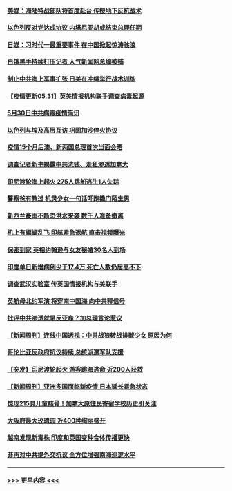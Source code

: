 #### [美媒：海陆特战部队将首度赴台 传授地下反抗战术](../pages/prog202/a103131471.md?t=05311252) 
#### [以色列反对党达成协议 内塔尼亚胡或结束总理任期](../pages/prog202/a103131442.md?t=05311252) 
#### [日媒：习时代一最重要事件 在中国掀起惊涛骇浪](../pages/prog202/a103131418.md?t=05311252) 
#### [白俄黑手持续打压记者 人气新闻网总编被捕](../pages/prog202/a103131416.md?t=05311252) 
#### [制止中共海上军事扩张 日美在冲绳举行战术训练](../pages/prog202/a103131386.md?t=05311252) 
#### [【疫情更新05.31】英美情报机构联手调查病毒起源](../pages/prog202/a103114528.md?t=05311252) 
#### [5月30日中共病毒疫情简讯](../pages/prog202/a103131322.md?t=05311252) 
#### [以色列与埃及高层互访 巩固加沙停火协议](../pages/prog202/a103131317.md?t=05311252) 
#### [疫情15个月后澳、新两国总理首次当面会晤](../pages/prog202/a103131173.md?t=05311252) 
#### [调查记者新书揭露中共洗钱、走私渗透加拿大](../pages/prog202/a103131110.md?t=05311252) 
#### [印尼渡轮海上起火 275人跳船逃生1人失踪](../pages/prog202/a103131100.md?t=05311252) 
#### [警察爸有教过 机灵少女一句话吓跑撬门陌生男](../pages/prog202/a103131101.md?t=05311252) 
#### [新西兰豪雨不断恐洪水来袭 数千人准备撤离](../pages/prog202/a103131088.md?t=05311252) 
#### [机上有蝙蝠乱飞 印航紧急返航 直击视频曝光](../pages/prog202/a103131057.md?t=05311252) 
#### [保密到家 英相约翰逊与女友秘婚30名人到场](../pages/prog202/a103130984.md?t=05311252) 
#### [印度单日新增病例少于17.4万 死亡人数仍居高不下](../pages/prog202/a103130968.md?t=05311252) 
#### [调查武汉实验室 传英国情报机构与美联手](../pages/prog202/a103130502.md?t=05311252) 
#### [英航母北约军演 将穿南中国海 向中共释信号](../pages/prog202/a103130195.md?t=05311252) 
#### [批评中共渗透就是反亚裔？加总理言论惹议](../pages/prog202/a103130797.md?t=05311252) 
#### [【新闻周刊】连线中国透视：中共战狼转战排碳少女 原因为何](../pages/prog202/a103130787.md?t=05311252) 
#### [哥伦比亚反政府抗议持续 总统派遣军队支援](../pages/prog202/a103130760.md?t=05311252) 
#### [【突发】印尼渡轮起火 游客跳海逃命 近200人获救](../pages/prog202/a103130785.md?t=05311252) 
#### [【新闻周刊】亚洲多国面临新疫情 日本延长紧急状态](../pages/prog202/a103130775.md?t=05311252) 
#### [惊现215具儿童骸骨！加拿大原住民寄宿学校历史引关注](../pages/prog202/a103130763.md?t=05311252) 
#### [大阪府最大玫瑰园 近400种绚丽盛开](../pages/prog202/a103130698.md?t=05311252) 
#### [越南发现新毒株 印度和英国变种合体传播更快](../pages/prog202/a103130680.md?t=05311252) 
#### [菲再对中共提外交抗议 全方位增强南海巡逻水平](../pages/prog202/a103130540.md?t=05311252) 

----
#### [ >>> 更早内容 <<< ](../indexes/prog202-earlier.md)
